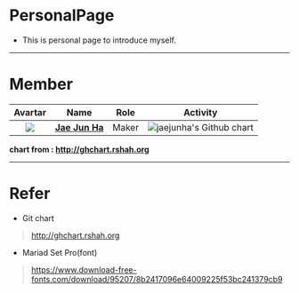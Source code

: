 # PersonalPage
- This is personal page to introduce myself.
---
# Member
| Avartar | Name | Role | Activity |
 |:--------:|:--------:|:--------:|:--------:|
 | <img src="https://avatars1.githubusercontent.com/u/7951335?v=4&s=100"> | <a href = "https://github.com/jaejunha"> **Jae Jun Ha** </a> | Maker | <img src="http://ghchart.rshah.org/jaejunha" alt="jaejunha's Github chart" /> |
 
 **chart from : http://ghchart.rshah.org**

---
# Refer
- Git chart
>http://ghchart.rshah.org
- Mariad Set Pro(font)
>https://www.download-free-fonts.com/download/95207/8b2417096e64009225f53bc241379cb9